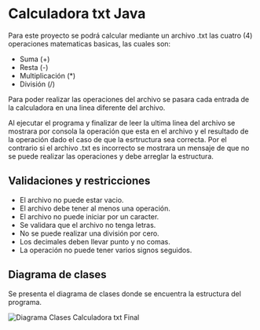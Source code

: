 # Calculadora txt Java
Para este proyecto se podrá calcular mediante un archivo .txt las cuatro (4) operaciones matematicas basicas, las cuales son:
- Suma (+)
- Resta (-)
- Multiplicación (*)
- División (/)

Para poder realizar las operaciones del archivo se pasara cada entrada de la calculadora en una linea diferente del archivo.

Al ejecutar el programa y finalizar de leer la ultima linea del archivo se mostrara por consola la operación que esta en el archivo y el resultado de la operación dado el caso de que la esrtructura sea correcta.
Por el contrario si el archivo .txt es incorrecto se mostrara un mensaje de que no se puede realizar las operaciones y debe arreglar la estructura.

## Validaciones y restricciones
- El archivo no puede estar vacio.
- El archivo debe tener al menos una operación.
- El archivo no puede iniciar por un caracter.
- Se validara que el archivo no tenga letras.
- No se puede realizar una división por cero.
- Los decimales deben llevar punto y no comas.
- La operación no puede tener varios signos seguidos.


## Diagrama de clases
Se presenta el diagrama de clases donde se encuentra la estructura del programa.


![Diagrama Clases Calculadora txt Final](https://github.com/nar-ran/CalculadoraTXT/assets/143750294/3aa757c1-1a88-4be8-bd1b-6213404ee16c)
